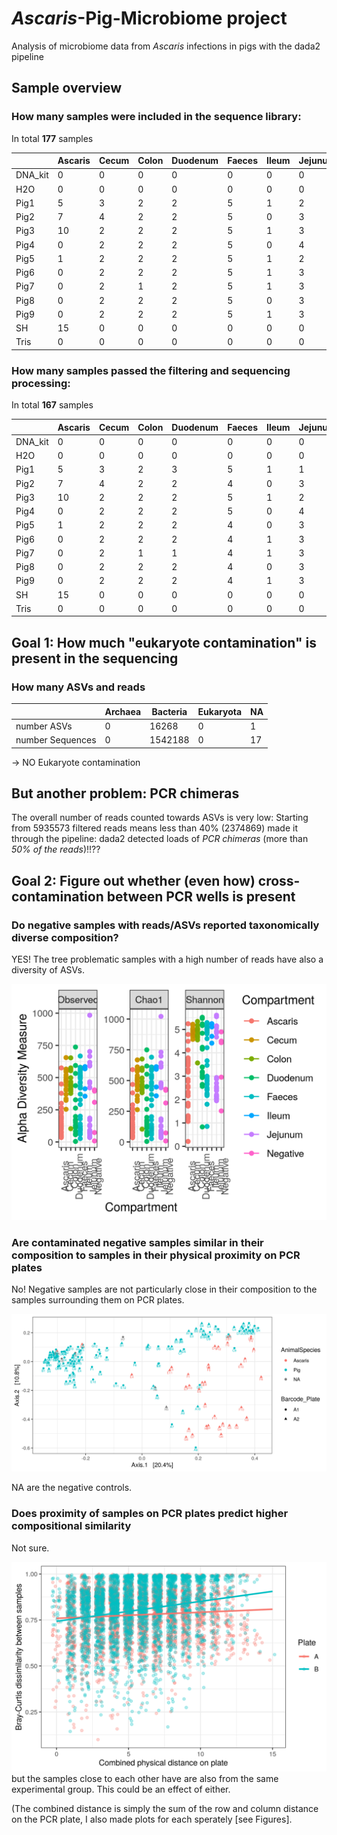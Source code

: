 # *Ascaris*-Pig-Microbiome project
Analysis of microbiome data from *Ascaris* infections in pigs with the dada2 pipeline

## Sample overview

### How many samples were included in the sequence library:
In total **177** samples

|         |Ascaris| Cecum| Colon| Duodenum| Faeces| Ileum| Jejunum| Negative|Total|
|---|---|---|---|---|---|---|---|---|---|
|DNA_kit  |     0 |    0 |   0  |      0  |    0  |   0  |      0 |       2 | 2   |  
|H2O      |     0 |    0 |   0  |      0  |    0  |   0  |      0 |       2 | 2   |
|Pig1     |     5 |    3 |   2  |      2  |    5  |   1  |      2 |       0 |20   |
|Pig2     |     7 |    4 |   2  |      2  |    5  |   0  |      3 |       0 |23   |
|Pig3     |    10 |    2 |   2  |      2  |    5  |   1  |      3 |       0 |25   |
|Pig4     |     0 |    2 |   2  |      2  |    5  |   0  |      4 |       0 |15   |
|Pig5     |     1 |    2 |   2  |      2  |    5  |   1  |      2 |       0 |15   |
|Pig6     |     0 |    2 |   2  |      2  |    5  |   1  |      3 |       0 |15   |
|Pig7     |     0 |    2 |   1  |      2  |    5  |   1  |      3 |       0 |14   |
|Pig8     |     0 |    2 |   2  |      2  |    5  |   0  |      3 |       0 |14   |
|Pig9     |     0 |    2 |   2  |      2  |    5  |   1  |      3 |       0 |15   |
|SH       |    15 |    0 |   0  |      0  |    0  |   0  |      0 |       0 |15   |
|Tris     |     0 |    0 |   0  |      0  |    0  |   0  |      0 |       2 | 2   |

### How many samples passed the filtering and sequencing processing:
In total **167** samples

|         |Ascaris| Cecum| Colon| Duodenum| Faeces| Ileum| Jejunum| Negative|Total|
|---|---|---|---|---|---|---|---|---|---|
|DNA_kit  |     0 |    0 |   0  |      0  |    0  |   0  |      0 |       2 | 2   |
|H2O      |     0 |    0 |   0  |      0  |    0  |   0  |      0 |       1 | 1   |
|Pig1     |     5 |    3 |   2  |      3  |    5  |   1  |      1 |       0 |20   |
|Pig2     |     7 |    4 |   2  |      2  |    4  |   0  |      3 |       0 |22   |
|Pig3     |    10 |    2 |   2  |      2  |    5  |   1  |      2 |       0 |24   |
|Pig4     |     0 |    2 |   2  |      2  |    5  |   0  |      4 |       0 |15   |
|Pig5     |     1 |    2 |   2  |      2  |    4  |   0  |      3 |       0 |14   |
|Pig6     |     0 |    2 |   2  |      2  |    4  |   1  |      3 |       0 |14   |
|Pig7     |     0 |    2 |   1  |      1  |    4  |   1  |      3 |       0 |12   |
|Pig8     |     0 |    2 |   2  |      2  |    4  |   0  |      3 |       0 |13   |
|Pig9     |     0 |    2 |   2  |      2  |    4  |   1  |      3 |       0 |14   |
|SH       |    15 |    0 |   0  |      0  |    0  |   0  |      0 |       0 |15   |
|Tris     |     0 |    0 |   0  |      0  |    0  |   0  |      0 |       1 | 1   |

## Goal 1: How much "eukaryote contamination" is present in the sequencing 

### How many ASVs and reads

|    |Archaea   | Bacteria  |Eukaryota   |  NA |
|---|---|---|---|---|
|number ASVs   | 0  | 16268  |0   |1  |
|number Sequences   | 0  | 1542188  |0   | 17  |
                      
-> NO Eukaryote contamination

## But another problem:  PCR chimeras 

The overall number of reads counted towards ASVs is very low: Starting
from 5935573 filtered reads means less than 40% (2374869) made it
through the pipeline: dada2 detected loads of *PCR chimeras* (more than
*50% of the reads*)!!??

## Goal 2: Figure out whether (even how) cross-contamination between PCR wells is present 

### Do negative samples with reads/ASVs reported taxonomically diverse composition?

YES! The tree problematic samples with a high number of reads have
also a diversity of ASVs.

![See this figure](https://github.com/VictorHJD/Ascaris_Microbiome/blob/master/Figures/Alphadiv_PCoA.png)

### Are contaminated negative samples similar in their composition to samples in their physical proximity on PCR plates

No! Negative samples are not particularly close in their composition to the samples surrounding them on PCR plates. 
 
![See this figure](https://github.com/VictorHJD/Ascaris_Microbiome/blob/master/Figures/Betadiv_PCoA_label.png)

NA are the negative controls.

### Does proximity of samples on PCR plates predict higher compositional similarity

Not sure. 

![This seems to suggest,](https://github.com/VictorHJD/Ascaris_Microbiome/blob/master/Figures/CombiPCR_vs_bray.png) but the samples close to each other have are also from the same experimental group. This could be an effect of either. 

(The combined distance is simply the sum of the row and column distance on the PCR plate, I also made plots for each sperately [see Figures]. 







